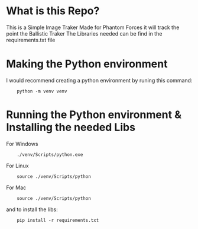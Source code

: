 # What is this Repo?

This is a Simple Image Traker Made for Phantom Forces it will track the point the Ballistic Traker
The Libraries needed can be find in the requirements.txt file

# Making the Python environment

I would recommend creating a python environment by runing this command:
```
    python -m venv venv
```

# Running the Python environment & Installing the needed Libs

For Windows
```
    ./venv/Scripts/python.exe
```

For Linux
```
    source ./venv/Scripts/python
```

For Mac
```
    source ./venv/Scripts/python
```

and to install the libs:
```
    pip install -r requirements.txt
```